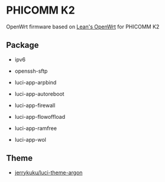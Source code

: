 # PHICOMM K2

OpenWrt firmware based on [Lean's OpenWrt](https://github.com/coolsnowwolf/lede) for PHICOMM K2

## Package

- ipv6

- openssh-sftp

- luci-app-arpbind

- luci-app-autoreboot

- luci-app-firewall

- luci-app-flowoffload

- luci-app-ramfree

- luci-app-wol

## Theme

- [jerrykuku/luci-theme-argon](https://github.com/jerrykuku/luci-theme-argon)
